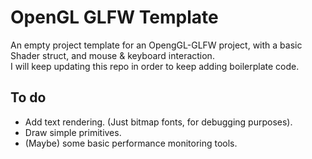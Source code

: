 # OpenGL GLFW Template
An empty project template for an OpengGL-GLFW project, with a basic Shader struct, and mouse & keyboard interaction.<br/>
I will keep updating this repo in order to keep adding boilerplate code.<br/>
## To do
- Add text rendering. (Just bitmap fonts, for debugging purposes).
- Draw simple primitives.
- (Maybe) some basic performance monitoring tools.
